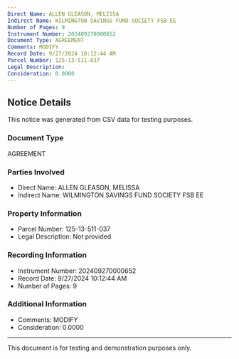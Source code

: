 ```yaml
---
Direct Name: ALLEN GLEASON, MELISSA
Indirect Name: WILMINGTON SAVINGS FUND SOCIETY FSB EE
Number of Pages: 9
Instrument Number: 202409270000652
Document Type: AGREEMENT
Comments: MODIFY
Record Date: 9/27/2024 10:12:44 AM
Parcel Number: 125-13-511-037
Legal Description: 
Consideration: 0.0000
---
```


## Notice Details

This notice was generated from CSV data for testing purposes.

### Document Type
AGREEMENT

### Parties Involved
- Direct Name: ALLEN GLEASON, MELISSA
- Indirect Name: WILMINGTON SAVINGS FUND SOCIETY FSB EE

### Property Information
- Parcel Number: 125-13-511-037
- Legal Description: Not provided

### Recording Information
- Instrument Number: 202409270000652
- Record Date: 9/27/2024 10:12:44 AM
- Number of Pages: 9

### Additional Information
- Comments: MODIFY
- Consideration: 0.0000

---

This document is for testing and demonstration purposes only.

